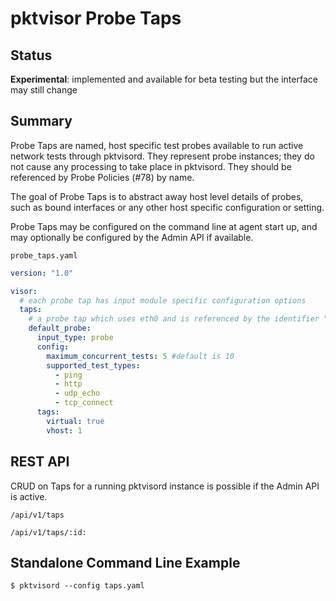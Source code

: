 # pktvisor Probe Taps

## Status
**Experimental**: implemented and available for beta testing but the interface may still change

## Summary

Probe Taps are named, host specific test probes available to run active network tests through pktvisord. They represent
probe instances; they do not cause any processing to take place in pktvisord. They should be referenced by
Probe Policies (#78) by name.

The goal of Probe Taps is to abstract away host level details of probes, such as bound interfaces or any other host specific configuration or setting.

Probe Taps may be configured on the command line at agent start up, and may optionally be configured by the Admin API if
available.

`probe_taps.yaml`

```yaml
version: "1.0"

visor:
  # each probe tap has input module specific configuration options
  taps:
    # a probe tap which uses eth0 and is referenced by the identifier "anycast"
    default_probe:
      input_type: probe
      config:
        maximum_concurrent_tests: 5 #default is 10
        supported_test_types:
          - ping
          - http
          - udp_echo
          - tcp_connect
      tags:
        virtual: true
        vhost: 1 
```

## REST API

CRUD on Taps for a running pktvisord instance is possible if the Admin API is active.

`/api/v1/taps`

`/api/v1/taps/:id:`

## Standalone Command Line Example

```shell
$ pktvisord --config taps.yaml
```

